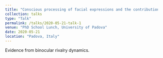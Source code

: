 ```yaml
---
title: "Conscious processing of facial expressions and the contribution of somesthetic signals"
collection: talks
type: "Talk"
permalink: /talks/2020-05-21-talk-1
venue: "PhD School Lunch, University of Padova"
date: 2020-05-21
location: "Padova, Italy"
---
```


Evidence from binocular rivalry dynamics.

